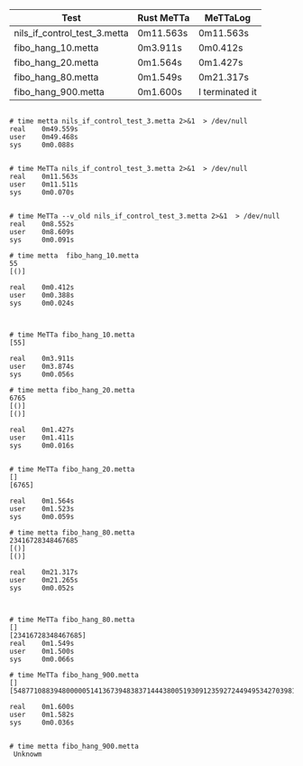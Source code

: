 | Test                          | Rust MeTTa  | MeTTaLog |
|-------------------------------|-----------------------------|------------------------|
| nils_if_control_test_3.metta  | 0m11.563s                    | 0m11.563s              |
| fibo_hang_10.metta            | 0m3.911s                    | 0m0.412s               |
| fibo_hang_20.metta            | 0m1.564s                    | 0m1.427s               |
| fibo_hang_80.metta            | 0m1.549s                    | 0m21.317s              |
| fibo_hang_900.metta           | 0m1.600s                    | I terminated it        |

```

# time metta nils_if_control_test_3.metta 2>&1  > /dev/null
real    0m49.559s
user    0m49.468s
sys     0m0.088s


# time MeTTa nils_if_control_test_3.metta 2>&1  > /dev/null
real    0m11.563s
user    0m11.511s
sys     0m0.070s


# time MeTTa --v_old nils_if_control_test_3.metta 2>&1  > /dev/null
real    0m8.552s
user    0m8.609s
sys     0m0.091s

```




```
# time metta  fibo_hang_10.metta
55
[()]

real    0m0.412s
user    0m0.388s
sys     0m0.024s



# time MeTTa fibo_hang_10.metta
[55]

real    0m3.911s
user    0m3.874s
sys     0m0.056s

```

```
# time metta fibo_hang_20.metta
6765
[()]
[()]

real    0m1.427s
user    0m1.411s
sys     0m0.016s


# time MeTTa fibo_hang_20.metta
[]
[6765]

real    0m1.564s
user    0m1.523s
sys     0m0.059s
```


```
# time metta fibo_hang_80.metta
23416728348467685
[()]
[()]

real    0m21.317s
user    0m21.265s
sys     0m0.052s



# time MeTTa fibo_hang_80.metta
[]
[23416728348467685]
real    0m1.549s
user    0m1.500s
sys     0m0.066s
```



```
# time MeTTa fibo_hang_900.metta
[]
[54877108839480000051413673948383714443800519309123592724494953427039811201064341234954387521525390615504949092187441218246679104731442473022013980160407007017175697317900483275246652938800]

real    0m1.600s
user    0m1.582s
sys     0m0.036s


# time metta fibo_hang_900.metta
 Unknowm
```
